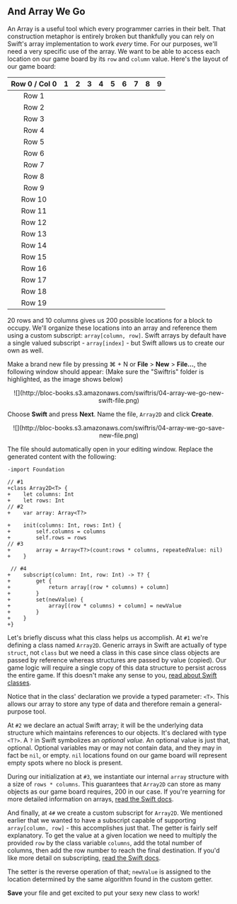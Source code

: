 ## And Array We Go

An Array is a useful tool which every programmer carries in their belt. That construction metaphor is entirely broken but thankfully you can rely on Swift's array implementation to work *every* time. For our purposes, we'll need a very specific use of the array. We want to be able to access each location on our game board by its `row` and `column` value. Here's the layout of our game board:

| Row 0 / Col 0 | 1 | 2 | 3 | 4 | 5 | 6 | 7 | 8 | 9 |
| :-: | :-: | :-: | :-: | :-: | :-: | :-: | :-: | :-: | :-: |
| Row 1 |
| Row 2 |
| Row 3 |
| Row 4 |
| Row 5 |
| Row 6 |
| Row 7 |
| Row 8 |
| Row 9 |
| Row 10 |
| Row 11 |
| Row 12 |
| Row 13 |
| Row 14 |
| Row 15 |
| Row 16 |
| Row 17 |
| Row 18 |
| Row 19 |

20 rows and 10 columns gives us 200 possible locations for a block to occupy. We'll organize these locations into an array and reference them using a custom subscript: `array[column, row]`. Swift arrays by default have a single valued subscript - `array[index]` - but Swift allows us to create our own as well.

Make a brand new file by pressing <key>⌘ + N</key> or **File** > **New** > **File…**, the following window should appear: (Make sure the "Swiftris" folder is highlighted, as the image shows below)

<center>![](http://bloc-books.s3.amazonaws.com/swiftris/04-array-we-go-new-swift-file.png)</center>

Choose **Swift** and press **Next**. Name the file, `Array2D` and click **Create**.

<center>![](http://bloc-books.s3.amazonaws.com/swiftris/04-array-we-go-save-new-file.png)</center>

The file should automatically open in your editing window. Replace the generated content with the following:

```ruby(Array2D.swift)
-import Foundation

// #1
+class Array2D<T> {
+    let columns: Int
+    let rows: Int
// #2
+    var array: Array<T?>

+    init(columns: Int, rows: Int) {
+        self.columns = columns
+        self.rows = rows
// #3
+        array = Array<T?>(count:rows * columns, repeatedValue: nil)
+    }

 // #4
+    subscript(column: Int, row: Int) -> T? {
+        get {
+            return array[(row * columns) + column]
+        }
+        set(newValue) {
+            array[(row * columns) + column] = newValue
+        }
+    }
+}
```

Let's briefly discuss what this class helps us accomplish. At `#1` we're defining a class named `Array2D`. Generic arrays in Swift are actually of type `struct`, not `class` but we need a class in this case since class objects are passed by reference whereas structures are passed by value (copied). Our game logic will require a single copy of this data structure to persist across the entire game. If this doesn't make any sense to you, [read about Swift classes](https://developer.apple.com/library/prerelease/ios/documentation/swift/conceptual/swift_programming_language/ClassesAndStructures.html).

Notice that in the class' declaration we provide a typed parameter: `<T>`. This allows our array to store any type of data and therefore remain a general-purpose tool.

At `#2` we declare an actual Swift array; it will be the underlying data structure which maintains references to our objects. It's declared with type `<T?>`. A `?` in Swift symbolizes an *optional value.* An optional value is just that, optional. Optional variables may or may not contain data, and they may in fact be `nil`, or empty. `nil` locations found on our game board will represent empty spots where no block is present.

During our initialization at `#3`, we instantiate our internal `array` structure with a size of `rows * columns`. This guarantees that `Array2D` can store as many objects as our game board requires, 200 in our case. If you're yearning for more detailed information on arrays, [read the Swift docs](https://developer.apple.com/library/prerelease/ios/documentation/swift/conceptual/swift_programming_language/CollectionTypes.html).

And finally, at `4#` we create a custom subscript for `Array2D`. We mentioned earlier that we wanted to have a subscript capable of supporting `array[column, row]` - this accomplishes just that. The getter is fairly self explanatory. To get the value at a given location we need to multiply the provided `row` by the class variable `columns`, add the total number of columns, then add the row number to reach the final destination. If you'd like more detail on subscripting, [read the Swift docs](https://developer.apple.com/library/prerelease/ios/documentation/swift/conceptual/swift_programming_language/Subscripts.html).

The setter is the reverse operation of that; `newValue` is assigned to the location determined by the same algorithm found in the custom getter.

**Save** your file and get excited to put your sexy new class to work!
